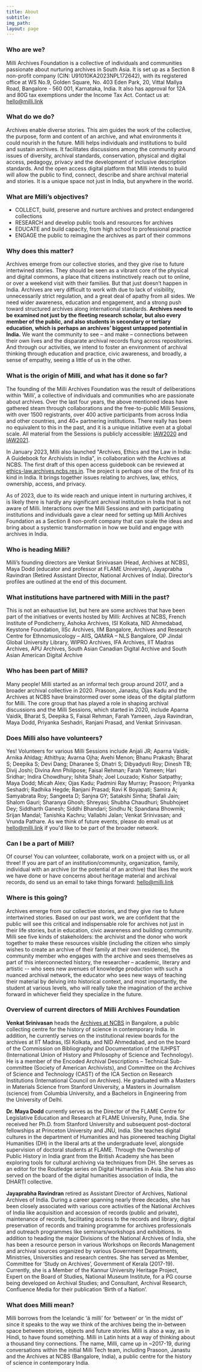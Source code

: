 ```yaml
---
title: About
subtitle:
img_path: 
layout: page
---
```


<!-- # Milli Archives Foundation
## A crucible for archives, innovation & education -->


### Who are we?
Milli Archives Foundation is a collective of individuals and communities passionate about nurturing archives in South Asia. It is set up as a Section 8 non-profit company (CIN: U91010KA2023NPL172642), with its registered office at WS No.9, Golden Square, No. 403 Eden Park, 20, Vittal Mallya Road, Bangalore - 560 001, Karnataka, India. It also has approval for 12A and 80G tax exemptions under the Income Tax Act.
Contact us at:
<a href="mailto:hello@milli.link">hello@milli.link</a>

### What do we do?
Archives enable diverse stories. This aim guides the work of the collective, the purpose, form and content of an archive, and what environments it could nourish in the future. Milli helps individuals and institutions to build and sustain archives. It facilitates discussions among the community around issues of diversity, archival standards, conservation, physical and digital access, pedagogy, privacy and the development of inclusive description standards. And the open access digital platform that Milli intends to build will allow the public to find, connect, describe and share archival material and stories. It is a unique space not just in India, but anywhere in the world.

### What are Milli’s objectives?
*   COLLECT, build, preserve and nurture archives and protect endangered collections
*   RESEARCH and develop public tools and resources for archives
*   EDUCATE and build capacity, from high school to professional practice
*   ENGAGE the public to reimagine the archives as part of their commons 

### Why does this matter?
Archives emerge from our collective stories, and they give rise to future intertwined stories. They should be seen as a vibrant core of the physical and digital commons, a place that citizens instinctively reach out to online, or over a weekend visit with their families. But that just doesn’t happen in India. Archives are very difficult to work with due to lack of visibility, unnecessarily strict regulation, and a great deal of apathy from all sides. We need wider awareness, education and engagement, and a strong push toward structured archives along international standards. **Archives need to be examined not just by the fleeting research scholar, but also every member of the public, and also students in secondary or tertiary education, which is perhaps an archives’ biggest untapped potential in India.** We want the community to see – and make – connections between their own lives and the disparate archival records flung across repositories. And through our activities, we intend to foster an environment of archival thinking through education and practice, civic awareness, and broadly, a sense of empathy, seeing a little of us in the other.

### What is the origin of Milli, and what has it done so far?
The founding of the Milli Archives Foundation was the result of deliberations within ‘Milli’, a collective of individuals and communities who are passionate about archives. Over the last four years, the above mentioned ideas have gathered steam through collaborations and the free-to-public Milli Sessions, with over 1500 registrants, over 400 active participants from across India and other countries, and 40+ partnering institutions. There really has been no equivalent to this in the past, and it is a unique initiative even at a global scale. All material from the Sessions is publicly accessible: [IAW2020](https://www.milli.link/iaw2020) and [IAW2021](https://www.milli.link/iaw2021).

In January 2023, Milli also launched "Archives, Ethics and the Law in India: A Guidebook for Archivists in India", in collaboration with the Archives at NCBS. The first draft of this open access guidebook can be reviewed at [ethics-law.archives.ncbs.res.in](https://ethics-law.archives.ncbs.res.in). The project is perhaps one of the first of its kind in India. It brings together issues relating to archives, law, ethics, ownership, access, and privacy. 

As of 2023, due to its wide reach and unique intent in nurturing archives, it is likely there is hardly any significant archival institution in India that is not aware of Milli. Interactions over the Milli Sessions and with participating institutions and individuals gave a clear need for setting up Milli Archives Foundation as a Section 8 non-profit company that can scale the ideas and bring about a systemic transformation in how we build and engage with archives in India.

<!-- ### How will Milli fulfill its objectives?
Milli is set up as a Section 8 company, with two kinds of activities.

• FREE public good services like open source software tools, resource and best practices guidelines for archiving and conservation in India, standards for archives description, law and ethics guidebooks, curriculum and professional training guides. 

• PAID services to build a community, through archival consultancies, memberships and training. This will be a nominal revenue component (< 15 percent of activity) in the first three years, and it will be spun off as a separate consultancy after three years that will help sustain the public service intent of the Milli Archives Collective. -->

### Who is heading Milli?
Milli’s founding directors are Venkat Srinivasan (Head, Archives at NCBS), Maya Dodd (educator and professor at FLAME University), Jayaprabha Ravindran (Retired Assistant Director, National Archives of India). Director’s profiles are outlined at the end of this document.

### What institutions have partnered with Milli in the past?
This is not an exhaustive list, but here are some archives that have been part of the initiatives or events hosted by Milli: Archives at NCBS, French Institute of Pondicherry, Ashoka Archives, ISI Kolkata, NID Ahmedabad, Keystone Foundation, IISc Archives, IIM Bangalore, Archives and Research Centre for Ethnomusicology – AIIS, QAMRA – NLS Bangalore, OP Jindal Global University Library, WIPRO Archives, IFA Archives, IIT Madras Archives, APU Archives, South Asian Canadian Digital Archive and South Asian American Digital Archive

### Who has been part of Milli?
Many people! Milli started as an informal tech group around 2017, and a broader archival collective in 2020. Prasoon, Janastu, Ojas Kadu and the Archives at NCBS have brainstormed over some ideas of the digital platform for Milli. The core group that has played a role in shaping archival discussions and the Milli Sessions, which started in 2020, include Aparna Vaidik, Bharat S, Deepika S, Faisal Rehman, Farah Yameen, Jaya Ravindran, Maya Dodd, Priyanka Seshadri, Ranjani Prasad, and Venkat Srinivasan.

### Does Milli also have volunteers?
Yes! Volunteers for various Milli Sessions include Anjali JR; Aparna Vaidik; Arnika Ahldag; Athithya; Avarna Ojha; Avehi Menon; Bhanu Prakash; Bharat S; Deepika S; Devi Dang; Dharanee S; Dhatri S; Dibyadyuti Roy; Dinesh TB; Divij Joshi; Divina Ann Philipose; Faisal Rehman; Farah Yameen; Hari Sridhar; Indira Chowdhury; Ishita Shah; Joel Louzado; Kishor Satpathy; Maya Dodd; Micah Alex; Ojas Kadu; Padmini Ray Murray; Prasoon; Priyanka Seshadri; Radhika Hegde; Ranjani Prasad; Ravi K Boyapati; Samira A; Samyabrata Roy; Sangeeta D; Sanjna GY; Satakshi Sinha; Shafali Jain; Shalom Gauri; Sharanya Ghosh; Shreyasi; Shubha Chaudhuri; Shubhojeet Dey; Siddharth Ganesh; Siddhi Bhandari; Sindhu N; Spandana Bhowmik; Srijan Mandal; Tanishka Kachru; Vallabhi Jalan; Venkat Srinivasan; and Vrunda Pathare. As we think of future events, please do email us at hello@milli.link if you'd like to be part of the broader network.

### Can I be a part of Milli?
Of course! You can volunteer, collaborate, work on a project with us, or all three! If you are part of an institution/community, organization, family, individual with an archive (or the potential of an archive) that likes the work we have done or have concerns about heritage material and archival records, do send us an email to take things forward: <a href="mailto:hello@milli.link">hello@milli.link</a>

<!-- ### What are some examples of Free-to-Public Deliverables?

*    COLLECT 

        ◦ Resource kit and guidelines for building archives with digital tools and assessment

        ◦ Workflow to go from an idea of an archive idea to publicly accessible archive. 
        
        ◦ Best practices guidebook: Physical and digital conservation
        
        ◦ Retention Schedule guidelines for archival papers at institutions
        
        ◦ Archive appraisal mechanism to help engage individual families/communities
        
        ◦ Publicly visible credible archive network in India for professional service/mentoring
        
        ◦ Archival client training and guidance programme.

*    RESEARCH  
     
        ◦ The Milli open access digital platform: to find, connect, describe and share archival material and stories. It is a unique space not just in India, but anywhere in the world.
        
        ◦ Legal and ethical guidebook for archives: Toward an ethical and legal standard for open access to archival material in India
        
        ◦ Developing a graded national standard to evaluate and assess archives
        
        ◦ Development of open archival description standard in India 
        
        ◦ Development of transparency metric to access archival material in India
*    EDUCATE: 
        
        ◦ Curriculum for training new archivists
        
        ◦ 4 month project template to engage senior school and college students in using archives.
        
        ◦ Semester-long open access course (in collaboration with institutions) to initiate undergraduate and postgraduate students across disciplines in the form, content and place of archives in society.
        
        ◦ Open access two-week workshop for professionals course on archives
        
        ◦ A national archivist peer mentoring programme

*    ENGAGE: 
        
        ◦ Annual  Milli Sessions in June between 2024 and 2026
        
        ◦ Develop template to organize mobile booths in cities to record/train oral history interviews from public
        
        ◦ Development of rotating exhibitions from partner institutions that can be openly used by schools and colleges across India. -->

### Where is this going?

Archives emerge from our collective stories, and they give rise to future intertwined stories. Based on our past work, we are confident that the public will see this critical and indispensable role for archives not just in their life stories, but in education, civic awareness and building community. Milli see five kinds of stakeholders: the archivist and the donor who work together to make these resources visible (including the citizen who simply wishes to create an archive of their family at their own residence), the community member who engages with the archive and sees themselves as part of this interconnected history, the researcher – academic, literary and artistic -- who sees new avenues of knowledge production with such a nuanced archival network, the educator who sees new ways of teaching their material by delving into historical context, and most importantly, the student at various levels, who will really take the imagination of the archive forward in whichever field they specialize in the future.


### Overview of current directors of Milli Archives Foundation

**Venkat Srinivasan** heads the <a href="https://archives.ncbs.res.in">Archives at NCBS</a> in Bangalore, a public collecting centre for the history of science in contemporary India. In addition, he currently serves on the institutional review boards for the archives at IIT Madras, ISI Kolkata, and NID Ahmedabad, and on the board of the Commission on Bibliography and Documentation of the IUHPST (International Union of History and Philosophy of Science and Technology). He is a member of the Encoded Archival Descriptions – Technical Sub-committee (Society of American Archivists), and Committee on the Archives of Science and Technology (CAST) of the ICA Section on Research Institutions (International Council on Archives). He graduated with a Masters in Materials Science from Stanford University, a Masters in Journalism (science) from Columbia University, and a Bachelors in Engineering from the University of Delhi.

**Dr. Maya Dodd** currently serves as the Director of the FLAME Centre for Legislative Education and Research at FLAME University, Pune, India. She received her Ph.D. from Stanford University and subsequent post-doctoral fellowships at Princeton University and JNU, India. She teaches digital cultures in the department of Humanities and has pioneered teaching Digital Humanities (DH) in the liberal arts at the undergraduate level, alongside supervision of doctoral students at FLAME. Through the Ownership of Public History in India grant from the British Academy she has been exploring tools for cultural archiving via techniques from DH. She serves as an editor for the Routledge series on Digital Humanities in Asia. She has also served on the board of the digital humanities association of India, the DHARTI collective.

**Jayaprabha Ravindran** retired as Assistant Director of Archives, National Archives of India. During a career spanning nearly three decades, she has been closely associated with various core activities of the National Archives of India like acquisition and accession of records (public and private), maintenance of records, facilitating access to the records and library, digital preservation of records and training programme for archives professionals and outreach programmes like seminars/workshops and exhibitions. In addition to heading the major Divisions of the National Archives of India, she has been a resource person in various Workshops on Records Management and archival sources organized by various Government Departments, Ministries, Universities and research centres. She has served as Member, Committee for ‘Study on Archives’, Government of Kerala (2017-19). Currently, she is a Member of the Kannur University Heritage Project, Expert on the Board of Studies, National Museum Institute, for a PG course being developed on Archival Studies; and Consultant, Archival Research, Confluence Media for their publication ‘Birth of a Nation’. 

### What does Milli mean?

Milli borrows from the Icelandic ‘á milli’ for ‘between’ or ‘in the midst of’ since it speaks to the way we think of the archives being the in-between space between stories, objects and future stories. Milli is also a way, as in Hindi, to have found something. Milli in Latin hints at a way of thinking about a thousand tiny connections. The name, Milli, came up in ~2017-19, during conversations within the initial Milli Tech team, including Prasoon, Janastu and the Archives at NCBS (Bangalore, India), a public centre for the history of science in contemporary India.
